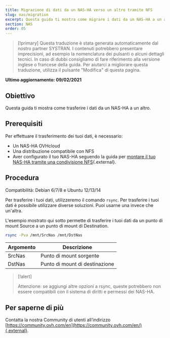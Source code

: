 ```yaml
---
title: Migrazione di dati da un NAS-HA verso un altro tramite NFS
slug: nas/migration
excerpt: Questa guida ti mostra come migrare i dati da un NAS-HA a un altro tramite una condivisione NFS.
section: NAS
order: 05
---
```


> [!primary]
> Questa traduzione è stata generata automaticamente dal nostro partner SYSTRAN. I contenuti potrebbero presentare imprecisioni, ad esempio la nomenclatura dei pulsanti o alcuni dettagli tecnici. In caso di dubbi consigliamo di fare riferimento alla versione inglese o francese della guida. Per aiutarci a migliorare questa traduzione, utilizza il pulsante "Modifica" di questa pagina.
>

**Ultimo aggiornamento: 09/02/2021**

## Obiettivo

Questa guida ti mostra come trasferire i dati da un NAS-HA a un altro. 

## Prerequisiti

Per effettuare il trasferimento dei tuoi dati, è necessario:

- Un NAS-HA OVHcloud
- Una distribuzione compatibile con NFS
- Aver configurato il tuo NAS-HA seguendo la guida per [montare il tuo NAS-HA tramite una condivisione NFS](https://docs.ovh.com/it/storage/nas-nfs/){.external}.

## Procedura

Compatibilità: Debian 6/7/8 e Ubuntu 12/13/14

Per trasferire i tuoi dati, utilizzeremo il comando `rsync`. Per trasferire i tuoi dati è possibile utilizzare diverse soluzioni. Puoi usarne una invece che un'altra.

L'esempio mostrato qui sotto permette di trasferire i tuoi dati da un punto di mount Source a un punto di mount di Destination.

```sh
rsync -Pva /mnt/SrcNas /mnt/DstNas
```

|Argomento|Descrizione|
|---|---|
|SrcNas|Punto di mount sorgente|
|DstNas|Punto di mount di destinazione|

> [!alert]
>
> Attenzione: se aggiungi altre opzioni a rsync, queste potrebbero non essere compatibili con il sistema di diritti e permessi dei NAS-HA.
>

## Per saperne di più

Contatta la nostra Community di utenti all’indirizzo [https://community.ovh.com/en](https://community.ovh.com/en/){.external}.